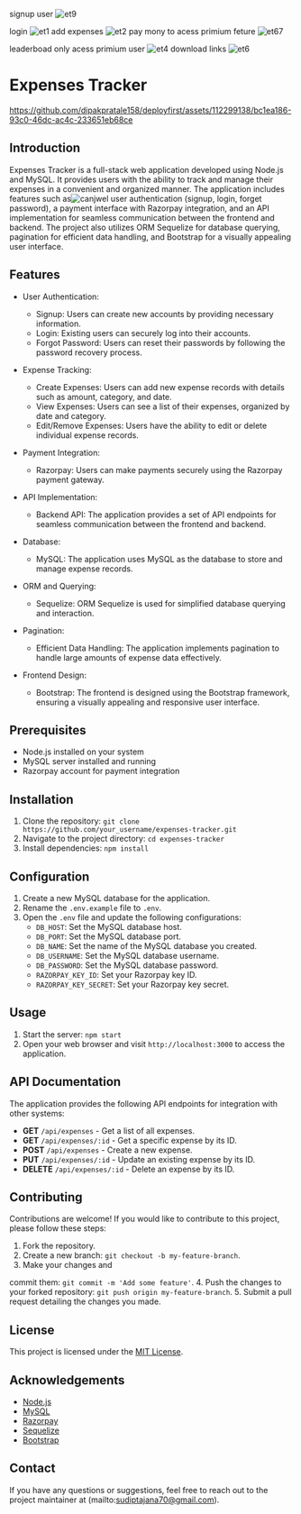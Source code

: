 signup user
![et9](https://github.com/dipakpratale158/deployfirst/assets/112299138/2922ad78-e54c-4174-a716-ff31fffbee0a)

login
![et1](https://github.com/dipakpratale158/deployfirst/assets/112299138/9fc79a5e-46cc-414a-a4a3-7586c1b7d6c4)
add expenses
![et2](https://github.com/dipakpratale158/deployfirst/assets/112299138/eff5186b-d762-4cde-a835-c86216726e55)
pay mony to acess primium feture
![et67](https://github.com/dipakpratale158/deployfirst/assets/112299138/a5994dc4-5d21-484f-acb9-811e18e326d3)

leaderboad only acess primium user
![et4](https://github.com/dipakpratale158/deployfirst/assets/112299138/7d3440ab-f076-43c5-9a77-0aee8e25bf7d)
download links
![et6](https://github.com/dipakpratale158/deployfirst/assets/112299138/69618bf2-227c-457b-aa5b-2f2302068e94)

# Expenses Tracker
https://github.com/dipakpratale158/deployfirst/assets/112299138/bc1ea186-93c0-46dc-ac4c-233651eb68ce

## Introduction
Expenses Tracker is a full-stack web application developed using Node.js and MySQL. It provides users with the ability to track and manage their expenses in a convenient and organized manner. The application includes features such as![canjwel](
)
 user authentication (signup, login, forget password), a payment interface with Razorpay integration, and an API implementation for seamless communication between the frontend and backend. The project also utilizes ORM Sequelize for database querying, pagination for efficient data handling, and Bootstrap for a visually appealing user interface.

## Features
- User Authentication:
  - Signup: Users can create new accounts by providing necessary information.
  - Login: Existing users can securely log into their accounts.
  - Forgot Password: Users can reset their passwords by following the password recovery process.

- Expense Tracking:
  - Create Expenses: Users can add new expense records with details such as amount, category, and date.
  - View Expenses: Users can see a list of their expenses, organized by date and category.
  - Edit/Remove Expenses: Users have the ability to edit or delete individual expense records.

- Payment Integration:
  - Razorpay: Users can make payments securely using the Razorpay payment gateway.

- API Implementation:
  - Backend API: The application provides a set of API endpoints for seamless communication between the frontend and backend.

- Database:
  - MySQL: The application uses MySQL as the database to store and manage expense records.

- ORM and Querying:
  - Sequelize: ORM Sequelize is used for simplified database querying and interaction.

- Pagination:
  - Efficient Data Handling: The application implements pagination to handle large amounts of expense data effectively.

- Frontend Design:
  - Bootstrap: The frontend is designed using the Bootstrap framework, ensuring a visually appealing and responsive user interface.

## Prerequisites
- Node.js installed on your system
- MySQL server installed and running
- Razorpay account for payment integration

## Installation
1. Clone the repository: `git clone https://github.com/your_username/expenses-tracker.git`
2. Navigate to the project directory: `cd expenses-tracker`
3. Install dependencies: `npm install`

## Configuration
1. Create a new MySQL database for the application.
2. Rename the `.env.example` file to `.env`.
3. Open the `.env` file and update the following configurations:
   - `DB_HOST`: Set the MySQL database host.
   - `DB_PORT`: Set the MySQL database port.
   - `DB_NAME`: Set the name of the MySQL database you created.
   - `DB_USERNAME`: Set the MySQL database username.
   - `DB_PASSWORD`: Set the MySQL database password.
   - `RAZORPAY_KEY_ID`: Set your Razorpay key ID.
   - `RAZORPAY_KEY_SECRET`: Set your Razorpay key secret.

## Usage
1. Start the server: `npm start`
2. Open your web browser and visit `http://localhost:3000` to access the application.

## API Documentation
The application provides the following API endpoints for integration with other systems:

- **GET** `/api/expenses` - Get a list of all expenses.
- **GET** `/api/expenses/:id` - Get a specific expense by its ID.
- **POST** `/api/expenses` - Create a new expense.
- **PUT** `/api/expenses/:id` - Update an existing expense by its ID.
- **DELETE** `/api/expenses/:id` - Delete an expense by its ID.

## Contributing
Contributions are welcome! If you would like to contribute to this project, please follow these steps:
1. Fork the repository.
2. Create a new branch: `git checkout -b my-feature-branch`.
3. Make your changes and

 commit them: `git commit -m 'Add some feature'`.
4. Push the changes to your forked repository: `git push origin my-feature-branch`.
5. Submit a pull request detailing the changes you made.

## License
This project is licensed under the [MIT License](LICENSE).

## Acknowledgements
- [Node.js](https://nodejs.org/)
- [MySQL](https://www.mysql.com/)
- [Razorpay](https://razorpay.com/)
- [Sequelize](https://sequelize.org/)
- [Bootstrap](https://getbootstrap.com/)

## Contact
If you have any questions or suggestions, feel free to reach out to the project maintainer at (mailto:sudiptajana70@gmail.com).
